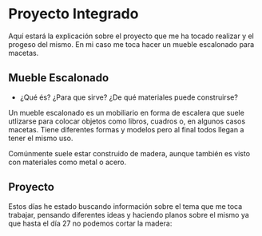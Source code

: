 
# Proyecto Integrado


Aquí estará la explicación sobre el proyecto que me ha tocado realizar y el progeso del mismo. En mi caso me toca hacer un mueble escalonado para macetas.

## Mueble Escalonado

- ¿Qué és? ¿Para que sirve? ¿De qué materiales puede construirse?

Un mueble escalonado es un mobiliario en forma de escalera que suele utlizarse para colocar objetos como libros, cuadros o, en algunos casos macetas. 
Tiene diferentes formas y modelos pero al final todos llegan a tener el mismo uso.

Comúnmente suele estar construido de madera, aunque también es visto con materiales como metal o acero.

## Proyecto 

Estos días he estado buscando información sobre el tema que me toca trabajar, pensando diferentes ideas y haciendo planos sobre el mismo ya que hasta el día 27 no podemos cortar la madera:

![]()

![]()

![]()

![]()




